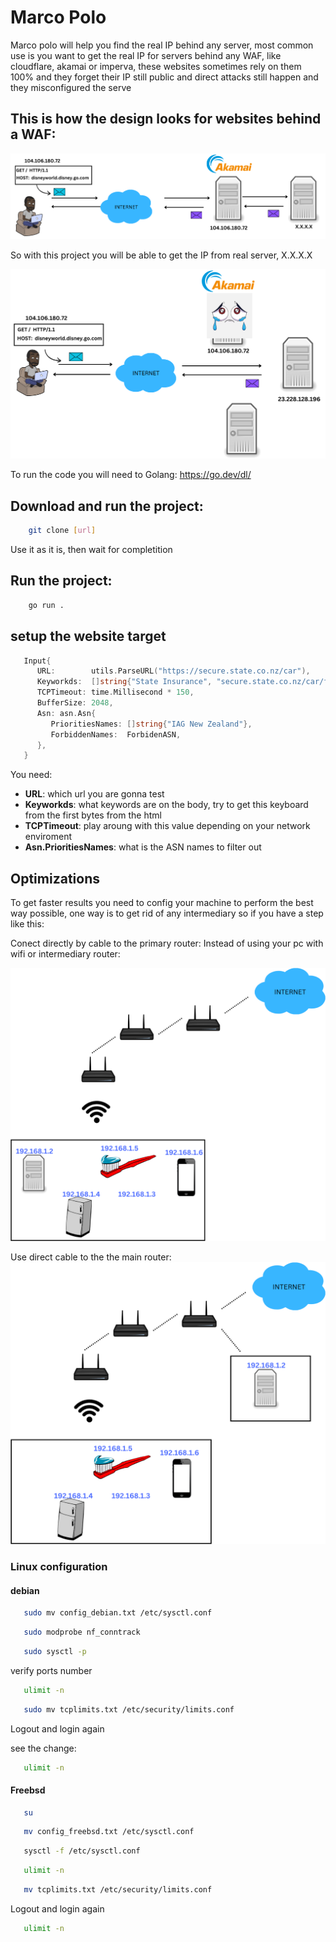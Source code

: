 # Marco Polo

Marco polo will help you find the real IP behind any server, most common use is you want to get the real IP for servers behind any WAF, like cloudflare, akamai or imperva, these websites sometimes rely on them 100% and they forget their IP still public and direct attacks still happen and they misconfigured the serve

## This is how the design looks for websites behind a WAF:
![disney with waf](<images/disney 1.png>)



So with this project you will be able to get the IP from real server, X.X.X.X

![disney without waf](<images/disney 2png>)



To run the code you will need to Golang: https://go.dev/dl/

## Download and run the project: 
```bash
    git clone [url]
```
Use it as it is, then wait for completition

## Run the project: 
```bash
    go run .
```
## setup the website target
```go
   Input{
      URL:        utils.ParseURL("https://secure.state.co.nz/car"),
      Keyworkds:  []string{"State Insurance", "secure.state.co.nz/car/favicon.ico"},
      TCPTimeout: time.Millisecond * 150,
      BufferSize: 2048,
      Asn: asn.Asn{
         PrioritiesNames: []string{"IAG New Zealand"},
         ForbiddenNames:  ForbidenASN,
      },
   }
```

You need:

* **URL**: which url you are gonna test
* **Keyworkds**: what keywords are on the body, try to get this keyboard from the first bytes from the html
* **TCPTimeout**: play aroung with this value depending on your network enviroment
* **Asn.PrioritiesNames**: what is the ASN names to filter out


## Optimizations

To get faster results you need to config your machine to perform the best way possible, one way is to get rid of any intermediary so if you have a step like this: 

Conect directly by cable to the primary router: 
Instead of using your pc with wifi or intermediary router:

![home network bad](images/network_config.png)

Use direct cable to the the main router:
![home network good](images/network_config_2.png)



###  Linux configuration

#### debian

```bash
   sudo mv config_debian.txt /etc/sysctl.conf
```
```bash
   sudo modprobe nf_conntrack
```
```bash
   sudo sysctl -p
```
verify ports number
```bash
   ulimit -n 
```
```bash
   sudo mv tcplimits.txt /etc/security/limits.conf
```
Logout and login again

see the change:
```bash
   ulimit -n 
```

#### Freebsd
```bash
   su
```
```bash
   mv config_freebsd.txt /etc/sysctl.conf
```
    
```bash
   sysctl -f /etc/sysctl.conf
```
```bash
   ulimit -n 
```
```bash
   mv tcplimits.txt /etc/security/limits.conf
```
Logout and login again
```bash
   ulimit -n 
```

